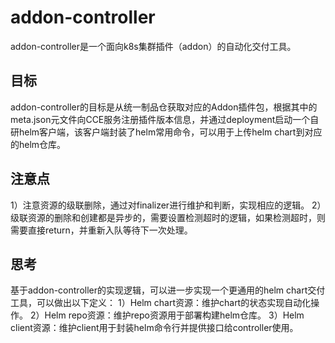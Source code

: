 # addon-controller

addon-controller是一个面向k8s集群插件（addon）的自动化交付工具。

## 目标
addon-controller的目标是从统一制品仓获取对应的Addon插件包，根据其中的meta.json元文件向CCE服务注册插件版本信息，并通过deployment启动一个自研helm客户端，该客户端封装了helm常用命令，可以用于上传helm chart到对应的helm仓库。

## 注意点
1）注意资源的级联删除，通过对finalizer进行维护和判断，实现相应的逻辑。
2）级联资源的删除和创建都是异步的，需要设置检测超时的逻辑，如果检测超时，则需要直接return，并重新入队等待下一次处理。

## 思考
基于addon-controller的实现逻辑，可以进一步实现一个更通用的helm chart交付工具，可以做出以下定义：
1）Helm chart资源：维护chart的状态实现自动化操作。
2）Helm repo资源：维护repo资源用于部署构建helm仓库。
3）Helm client资源：维护client用于封装helm命令行并提供接口给controller使用。

